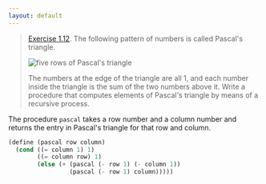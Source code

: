 ```yaml
---
layout: default
---
```


> [Exercise 1.12](https://mitpress.mit.edu/sites/default/files/sicp/full-text/book/book-Z-H-11.html#%_thm_1.12). The following pattern of numbers is called Pascal's triangle.
>
> ![five rows of Pascal's triangle](https://mitpress.mit.edu/sites/default/files/sicp/full-text/book/ch1-Z-G-17.gif)
>
> The numbers at the edge of the triangle are all 1, and each number inside the triangle is the sum of the two numbers above it. Write a procedure that computes elements of Pascal's triangle by means of a recursive process.

The procedure `pascal` takes a row number and a column number and returns the entry in Pascal's triangle for that row and column.

```scheme
(define (pascal row column)
  (cond ((= column 1) 1)
        ((= column row) 1)
        (else (+ (pascal (- row 1) (- column 1))
                 (pascal (- row 1) column)))))
```

